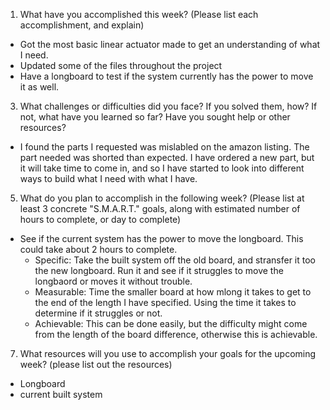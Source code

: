 1. What have you accomplished this week? (Please list each accomplishment, and explain)
  - Got the most basic linear actuator made to get an understanding of what I need. 
  - Updated some of the files throughout the project
  - Have a longboard to test if the system currently has the power to move it as well.
3. What challenges or difficulties did you face? If you solved them, how? If not, what have you learned so far? Have you sought help or other resources?
  - I found the parts I requested was mislabled on the amazon listing. The part needed was shorted than expected. I have ordered a new part, but it will take time to come in, and so I have started to look into different ways to build what I need with what I have.
5. What do you plan to accomplish in the following week? (Please list at least 3 concrete "S.M.A.R.T." goals, along with estimated number of hours to complete, or day to complete)
  - See if the current system has the power to move the longboard. This could take about 2 hours to complete.
    - Specific: Take the built system off the old board, and stransfer it too the new longboard. Run it and see if it struggles to move the longbaord or moves it without trouble.
    - Measurable: Time the smaller board at how mlong it takes to get to the end of the length I have specified. Using the time it takes to determine if it struggles or not.
    - Achievable: This can be done easily, but the difficulty might come from the length of the board difference, otherwise this is achievable.
7. What resources will you use to accomplish your goals for the upcoming week? (please list out the resources)
  - Longboard
  - current built system
